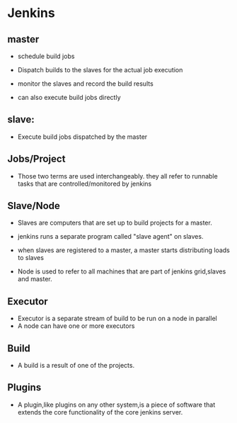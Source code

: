 # Jenkins

## master
  * schedule build jobs 
  * Dispatch builds to the slaves for the actual job execution
  * monitor the slaves and record the build results

  * can also execute build jobs directly

## slave:
  * Execute build jobs dispatched by the master
## Jobs/Project
  * Those two terms are used interchangeably. they all refer to runnable tasks that are controlled/monitored by jenkins

## Slave/Node
  * Slaves are computers that are set up to build projects for a master.

  * jenkins runs a separate program called "slave agent" on slaves.
  * when slaves are registered to a master, a master starts distributing loads to slaves
  * Node is used to refer to all machines that are part of jenkins grid,slaves and master.

## Executor
  * Executor is a separate stream of build to be run on a node in parallel 
   * A node can have one or more executors
## Build
  * A build is a result of one of the projects.
## Plugins
  * A plugin,like plugins on any other system,is a piece of software that extends the core functionality of the core jenkins server.
